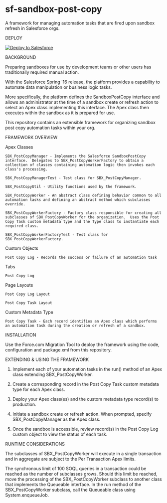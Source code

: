 # sf-sandbox-post-copy
A framework for managing automation tasks that are fired upon sandbox refresh in Salesforce orgs. 

DEPLOY 

<a href="https://githubsfdeploy.herokuapp.com">
  <img alt="Deploy to Salesforce"
       src="https://raw.githubusercontent.com/afawcett/githubsfdeploy/master/deploy.png">
</a>

BACKGROUND

Preparing sandboxes for use by development teams or other users has traditionally required manual action.  

With the Salesforce Spring '16 release, the platform provides a capability to automate data manipulation or business logic tasks.  

More specifically, the platform defines the SandboxPostCopy interface and allows an administrator at the time of a sandbox create or refresh action to select an Apex class implementing this interface.  The Apex class then executes within the sandbox as it is prepared for use.

This repository contains an extensible framework for organizing sandbox post copy automation tasks within your org.

FRAMEWORK OVERVIEW

Apex Classes

	SBX_PostCopyManager - Implements the Salesforce SandboxPostCopy interface.  Delegates to SBX_PostCopyWorkerFactory to obtain a collection of classes containing automation logic then invokes each class's processing.

	SBX_PostCopyManagerTest - Test class for SBX_PostCopyManager.
	
	SBX_PostCopyUtil - Utility functions used by the framework.

	SBX_PostCopyWorker - An abstract class defining behavior common to all automation tasks and defining an abstract method which subclasses override.
	
	SBX_PostCopyWorkerFactory - Factory class responsible for creating all subclasses of SBX_PostCopyWorker for the organization.  Uses the Post Copy Task custom metadata type and the Type class to instantiate each required class.  

	SBX_PostCopyWorkerFactoryTest - Test class for SBX_PostCopyWorkerFactory.


Custom Objects

	Post Copy Log - Records the success or failure of an automation task

Tabs

	Post Copy Log
	
Page Layouts

	Post Copy Log Layout
	
	Post Copy Task Layout
	
Custom Metadata Type

	Post Copy Task - Each record identifies an Apex class which performs an automation task during the creation or refresh of a sandbox. 

INSTALLATION

Use the Force.com Migration Tool to deploy the framework using the code, configuration and package.xml from this repository. 


EXTENDING & USING THE FRAMEWORK

1. Implement each of your automation tasks in the run() method of an Apex class extending SBX_PostCopyWorker.

2. Create a corresponding record in the Post Copy Task custom metadata type for each Apex class.

3. Deploy your Apex class(es) and the custom metadata type record(s) to production.

4. Initiate a sandbox create or refresh action.  When prompted, specify SBX_PostCopyManager as the Apex class.

5. Once the sandbox is accessible, review record(s) in the Post Copy Log custom object to view the status of each task.
 

RUNTIME CONSIDERATIONS
 
The subclasses of SBX_PostCopyWorker will execute in a single transaction and in aggregate are subject to the Per Transaction Apex limits.
 
The synchronous limit of 100 SOQL queries in a transaction could be reached as the number of subclasses grows.  Should this limit be reached, move the processing of the SBX_PostCopyWorker subclass to another class that implements the Queueable interface.  In the run method of the SBX_PostCopyWorker subclass, call the Queueable class using System.enqueueJob.  
